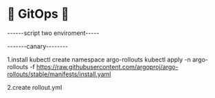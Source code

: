 
# :rocket: GitOps :rocket: 



------script two enviroment-----







-------canary--------

1.install 
kubectl create namespace argo-rollouts
kubectl apply -n argo-rollouts -f https://raw.githubusercontent.com/argoproj/argo-rollouts/stable/manifests/install.yaml

2.create rollout.yml